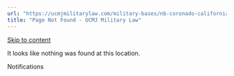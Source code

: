 ```yaml
---
url: "https://ucmjmilitarylaw.com/military-bases/nb-coronado-california-military-defense-lawyer-ucmj-legal-guide/%7Blocation14"
title: "Page Not Found - UCMJ Military Law"
---
```


[Skip to content](https://ucmjmilitarylaw.com/military-bases/nb-coronado-california-military-defense-lawyer-ucmj-legal-guide/%7Blocation14#content)

It looks like nothing was found at this location.

Notifications